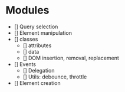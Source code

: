 # Modules

- [] Query selection
- [] Element manipulation
- [] classes
  - [] attributes
  - [] data
  - [] DOM insertion, removal, replacement
- [] Events
  - [] Delegation
  - [] Utils: debounce, throttle
- [] Element creation
